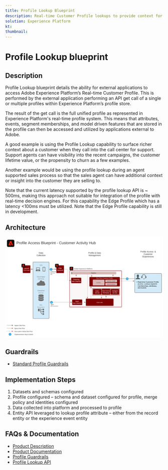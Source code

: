 ```yaml
---
title: Profile Lookup Blueprint
description: Real-time Customer Profile lookups to provide context for agent assisted support and sales.
solution: Experience Platform
kt: 
thumbnail: 
---
```


# Profile Lookup blueprint

## Description

Profile Lookup blueprint details the ability for external applications to access Adobe Experience Platform’s Real-time Customer Profile. This is performed by the external application performing an API get call of a single or multiple profiles within Experience Platform’s profile store.

The result of the get call is the full unified profile as represented in Experience Platform's real-time profile system. This means that attributes, events, segment memberships, and model driven features that are stored in the profile can then be accessed and utilized by applications external to Adobe.

A good example is using the Profile Lookup capability to surface richer context about a customer when they call into the call center for support. Support agents can have visibility into the recent campaigns, the customer lifetime value, or the propensity to churn as a few examples. 

Another example would be using the profile lookup during an agent supported sales process so that the sales agent can have additional context or insight into the customer they are selling to.

Note that the current latency supported by the profile lookup API is ~ 500ms, making this approach not suitable for integration of the profile with real-time decision engines. For this capability the Edge Profile which has a latency <100ms must be utilized. Note that the Edge Profile capability is still in development.

## Architecture

![Customer Activity Hub](assets/cah.svg)

## Guardrails

* [Standard Profile Guardrails](https://docs.adobe.com/content/help/en/experience-platform/profile/guardrails.html)

## Implementation Steps

1. Datasets and schemas configured
2. Profile configured – schema and dataset configured for profile, merge policy and identities configured
3. Data collected into platform and processed to profile
4. Entity API leveraged to lookup profile attribute – either from the record entity or the experience event entity

## FAQs & Documentation

* [Product Description](https://helpx.adobe.com/legal/product-descriptions/adobe-experience-platform0.html)
* [Product Documentation](https://experienceleague.adobe.com/docs/experience-platform/profile/home.html?lang=en)
* [Profile Guardrails](https://docs.adobe.com/content/help/en/experience-platform/profile/guardrails.html)
* [Profile Lookup API](https://www.adobe.io/apis/experienceplatform/home/api-reference.html)
